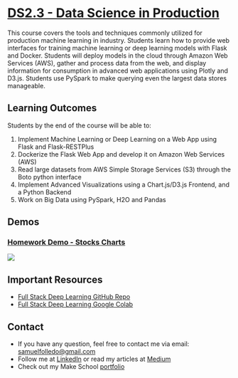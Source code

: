 # [DS2.3 - Data Science in Production](https://make-school-courses.github.io/DS-2.3-Data-Science-in-Production/#/)

This course covers the tools and techniques commonly utilized for production machine learning in industry. Students learn how to provide web interfaces for training machine learning or deep learning models with Flask and Docker. Students will deploy models in the cloud through Amazon Web Services (AWS), gather and process data from the web, and display information for consumption in advanced web applications using Plotly and D3.js. Students use PySpark to make querying even the largest data stores manageable.

## Learning Outcomes
Students by the end of the course will be able to:

1. Implement Machine Learning or Deep Learning on a Web App using Flask and Flask-RESTPlus
2. Dockerize the Flask Web App and develop it on Amazon Web Services (AWS)
3. Read large datasets from AWS Simple Storage Services (S3) through the Boto python interface
4. Implement Advanced Visualizations using a Chart.js/D3.js Frontend, and a Python Backend
5. Work on Big Data using PySpark, H2O and Pandas

## Demos

### [Homework Demo - Stocks Charts](https://github.com/SamuelFolledo/DS2.3-Data-Science-in-Production/tree/master/HW%201%20-%20Chartist%20and%20Flask)
<img src="https://github.com/SamuelFolledo/DS2.3-Data-Science-in-Production/blob/master/assets/videos/chartist-hw1-demo.gif?raw=true">

## Important Resources
- [Full Stack Deep Learning GitHub Repo](https://github.com/full-stack-deep-learning)
- [Full Stack Deep Learning Google Colab](https://colab.research.google.com/drive/1DMU3tPCUJkPZvsPX_86uBumKRiwwpo4m#scrollTo=3gQcemmDpwig)

## Contact
- If you have any question, feel free to contact me via email: <samuelfolledo@gmail.com>
- Follow me at [LinkedIn](https://linkedin.com/in/samuelfolledo) or read my articles at [Medium](https://medium.com/@samuelfolledo)
- Check out my Make School [portfolio](https://www.makeschool.com/portfolio/samuelfolledo)
